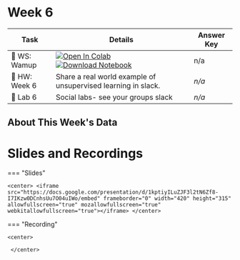 



# Week 6



<!-- Todo add slides -->



<!-- Comment Out Answer Key -->

| **Task**                    | Details                                                      | Answer Key |
| --------------------------- | ------------------------------------------------------------ | ---------- |
| :school: WS: Wamup          | [![Open In Colab](https://colab.research.google.com/assets/colab-badge.svg)](https://colab.research.google.com/github/christianfjung/Node-Pro/blob/master/content/week6/warmup6.ipynb) [![Download Notebook](https://files.christianfjung.com/buttons/DownloadIpynb.svg)](/week6/warmup6.ipynb) | n/a        |
| :school_satchel: HW: Week 6 | Share a real world example of unsupervised learning in slack. | *n/a*      |
| :microscope: ​Lab 6          | Social labs- see your groups slack                           | *n/a*      |




## About This Week's  Data







# Slides and Recordings

=== "Slides"

    <center> <iframe src="https://docs.google.com/presentation/d/1kptiyILuZJF3l2tN6Zf8-I7IKzw0DCnhsUu7O04uIWo/embed" frameborder="0" width="420" height="315" allowfullscreen="true" mozallowfullscreen="true" webkitallowfullscreen="true"></iframe> </center>

=== "Recording"

    <center>
    
     </center>


